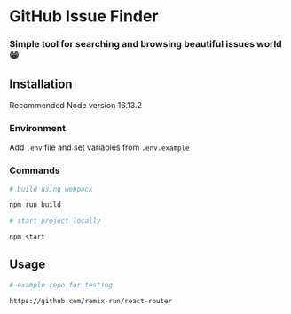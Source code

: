 # GitHub Issue Finder

### Simple tool for searching and browsing beautiful issues world 😁

## Installation

Recommended Node version 16.13.2

### Environment

Add <code>.env</code> file and set variables from <code>.env.example</code>

### Commands

```bash
# build using webpack

npm run build
```

```bash
# start project locally

npm start
```

## Usage

```bash
# example repo for testing

https://github.com/remix-run/react-router
```
